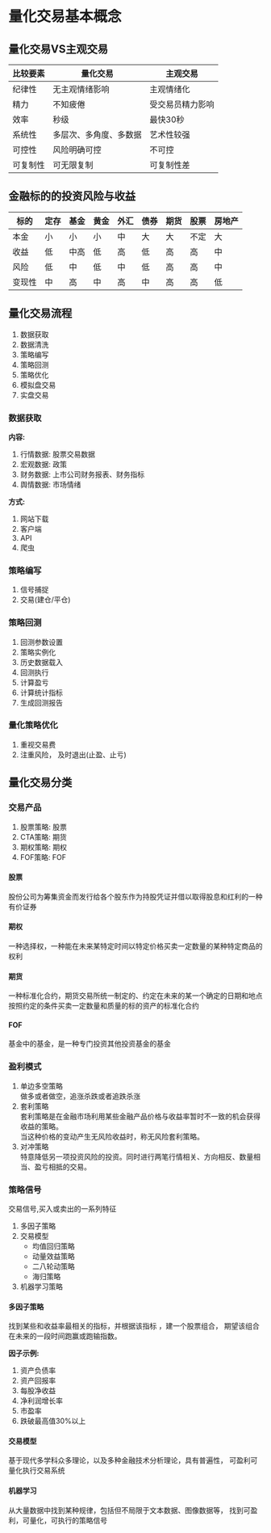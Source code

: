 # 量化交易基本概念

## 量化交易VS主观交易

| 比较要素 | 量化交易        | 主观交易     |
|------|-------------|----------|
| 纪律性  | 无主观情绪影响     | 主观情绪化    |
| 精力   | 不知疲倦        | 受交易员精力影响 |
| 效率   | 秒级          | 最快30秒    |
| 系统性  | 多层次、多角度、多数据 | 艺术性较强    |
| 可控性  | 风险明确可控      | 不可控      |
| 可复制性 | 可无限复制       | 可复制性差    |

## 金融标的的投资风险与收益

| 标的  | 定存 | 基金 | 黄金 | 外汇 | 债券 | 期货 | 股票 | 房地产 |
|-----|----|----|----|----|----|----|----|-----|
| 本金  | 小  | 小  | 小  | 中  | 大  | 大  | 不定 | 大   |
| 收益  | 低  | 中高 | 低  | 高  | 低  | 高  | 高  | 中   |
| 风险  | 低  | 中  | 低  | 中  | 低  | 高  | 高  | 中   |
| 变现性 | 中  | 高  | 中  | 高  | 中  | 高  | 高  | 低   |

## 量化交易流程

1. 数据获取
2. 数据清洗
3. 策略编写
4. 策略回测
5. 策略优化
6. 模拟盘交易
7. 实盘交易

### 数据获取
**内容:**  
1. 行情数据: 股票交易数据
2. 宏观数据: 政策
3. 财务数据: 上市公司财务报表、财务指标
4. 舆情数据: 市场情绪

**方式:**  
1. 网站下载
2. 客户端
3. API
4. 爬虫

### 策略编写

1. 信号捕捉
2. 交易(建仓/平仓)

### 策略回测

1. 回测参数设置
2. 策略实例化
3. 历史数据载入
4. 回测执行
5. 计算盈亏
6. 计算统计指标
7. 生成回测报告

### 量化策略优化

1. 重视交易费
2. 注重风险， 及时退出(止盈、止亏)

## 量化交易分类

### 交易产品

1. 股票策略: 股票
2. CTA策略: 期货
3. 期权策略: 期权
4. FOF策略: FOF

#### 股票

股份公司为筹集资金而发行给各个股东作为持股凭证并借以取得股息和红利的一种有价证券

 #### 期权

一种选择权，一种能在未来某特定时间以特定价格买卖一定数量的某种特定商品的权利

#### 期货

一种标准化合约，期货交易所统一制定的、约定在未来的某一个确定的日期和地点按照约定的条件买卖一定数量和质量的标的资产的标准化合约 

#### FOF
基金中的基金，是一种专门投资其他投资基金的基金

### 盈利模式

1. 单边多空策略  
   做多或者做空，追涨杀跌或者追跌杀涨
2. 套利策略  
   套利策略是在金融市场利用某些金融产品价格与收益率暂时不一致的机会获得收益的策略。  
   当这种价格的变动产生无风险收益时，称无风险套利策略。 
3. 对冲策略  
   特意降低另一项投资风险的投资。同时进行两笔行情相关、方向相反、数量相当、盈亏相抵的交易。

### 策略信号

交易信号,买入或卖出的一系列特征

1. 多因子策略
2. 交易模型  
   - 均值回归策略
   - 动量效益策略
   - 二八轮动策略
   - 海归策略
3. 机器学习策略

#### 多因子策略
找到某些和收益率最相关的指标，并根据该指标 ，建一个股票组合，
期望该组合在未来的一段时间跑赢或跑输指数。

**因子示例:**  
1. 资产负债率
2. 资产回报率
3. 每股净收益
4. 净利润增长率
5. 市盈率
6. 跌破最高值30%以上

#### 交易模型
基于现代多学科众多理论，以及多种金融技术分析理论，具有普遍性，
可盈利可量化执行交易系统

#### 机器学习
从大量数据中找到某种规律，包括但不局限于文本数据、图像数据等，
找到可盈利，可量化，可执行的策略信号


